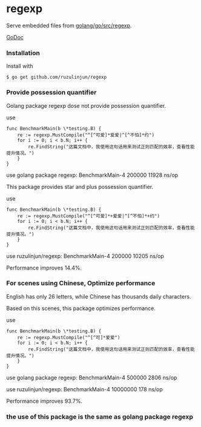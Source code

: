 # regexp

Serve embedded files from [golang/go/src/regexp](https://github.com/golang/go/tree/master/src/regexp).

[GoDoc](http://godoc.org/github.com/ruzulinjun/regexp)

### Installation

Install with

    $ go get github.com/ruzulinjun/regexp

### Provide possession quantifier

Golang package regexp dose not provide possession quantifier.

use

    func BenchmarkMain(b \*testing.B) {
    	re := regexp.MustCompile("^[^可爱]*爱爱|^[^不怕]*约")
    	for i := 0; i < b.N; i++ {
    		re.FindString("这篇文档中，我使用这句话用来测试正则匹配的效率，查看性能提升情况。")
    	}
    }

use golang package regexp: BenchmarkMain-4   	  200000	     11928 ns/op

This package provides star and plus possession quantifier.

use 

    func BenchmarkMain(b \*testing.B) {
    	re := regexp.MustCompile("^[^可爱]*+爱爱|^[^不怕]*+约")
    	for i := 0; i < b.N; i++ {
    		re.FindString("这篇文档中，我使用这句话用来测试正则匹配的效率，查看性能提升情况。")
    	}
    }

use ruzulinjun/regexp: BenchmarkMain-4   	200000	     10205 ns/op

Performance improves 14.4%.

### For scenes using Chinese, Optimize performance
English has only 26 letters, while Chinese has thousands daily characters.

Based on this scenes, this package optimizes performance.

use

    func BenchmarkMain(b \*testing.B) {
    	re := regexp.MustCompile("^[^可]*爱爱")
    	for i := 0; i < b.N; i++ {
    		re.FindString("这篇文档中，我使用这句话用来测试正则匹配的效率，查看性能提升情况。")
    	}
    }

use golang package regexp: BenchmarkMain-4   	  500000	      2806 ns/op

use ruzulinjun/regexp: BenchmarkMain-4   	10000000	       178 ns/op 

Performance improves 93.7%.

### the use of this package is the same as golang package regexp
